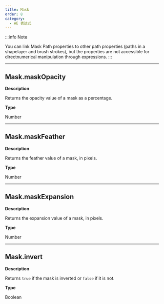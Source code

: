 ```yaml
---
title: Mask
order: 8
category:
  - AE 表达式
---
```


:::info Note

You can link Mask Path properties to other path properties (paths in a shapelayer and brush strokes), but the properties are not accessible for directnumerical manipulation through expressions.
:::

---

## Mask.maskOpacity

**Description**

Returns the opacity value of a mask as a percentage.

**Type**

Number

---

## Mask.maskFeather

**Description**

Returns the feather value of a mask, in pixels.

**Type**

Number

---

## Mask.maskExpansion

**Description**

Returns the expansion value of a mask, in pixels.

**Type**

Number

---

## Mask.invert

**Description**

Returns `true` if the mask is inverted or `false` if it is not.

**Type**

Boolean
